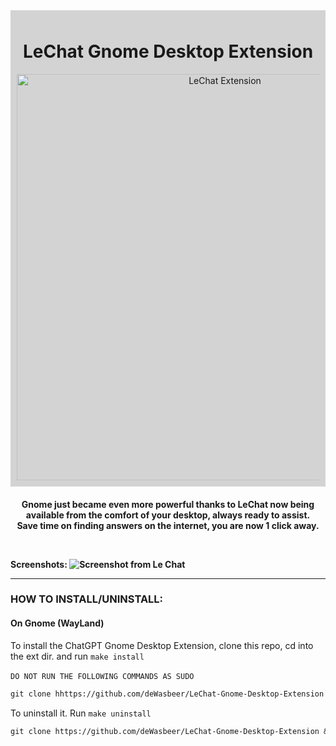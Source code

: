 <div align="center" style="background-color: lightgray; padding: 10px; opacity: 1.0;">
  <h1>LeChat Gnome Desktop Extension</h1>
  <img width="650" src="https://github.com/user-attachments/assets/02d0e313-facb-47ae-bde3-8813ecdb7868" alt="LeChat Extension">
</div>


<h4><p align="center">
Gnome just became even more powerful thanks to LeChat now being available from the comfort of your desktop, always ready to assist. <br>Save time on finding answers on the internet, you are now 1 click away.
</p>

 <br>
 
Screenshots:
![Screenshot from Le Chat](https://github.com/user-attachments/assets/bfa09da5-6995-41cd-bb26-c675bd30bfb4)

---

### HOW TO INSTALL/UNINSTALL:

#### On Gnome (WayLand)

To install the ChatGPT Gnome Desktop Extension, clone this repo, cd into the ext dir. and run `make install`
<br>
<br>`DO NOT RUN THE FOLLOWING COMMANDS AS SUDO`
```ocaml
git clone hhttps://github.com/deWasbeer/LeChat-Gnome-Desktop-Extension && cd ChatGPT-Gnome-Desktop-Extension && make install
```

To uninstall it. Run `make uninstall`
```ocaml
git clone https://github.com/deWasbeer/LeChat-Gnome-Desktop-Extension && cd ChatGPT-Gnome-Desktop-Extension && make uninstall
```

